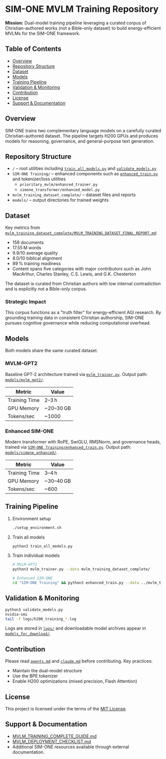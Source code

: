 # SIM-ONE MVLM Training Repository

**Mission:** Dual-model training pipeline leveraging a curated corpus of Christian-authored works (not a Bible-only dataset) to build energy-efficient MVLMs for the SIM-ONE framework.

## Table of Contents
- [Overview](#overview)
- [Repository Structure](#repository-structure)
- [Dataset](#dataset)
- [Models](#models)
- [Training Pipeline](#training-pipeline)
- [Validation & Monitoring](#validation--monitoring)
- [Contribution](#contribution)
- [License](#license)
- [Support & Documentation](#support--documentation)

## Overview
SIM-ONE trains two complementary language models on a carefully curated Christian-authored dataset. The pipeline targets H200 GPUs and produces models for reasoning, governance, and general-purpose text generation.

## Repository Structure
- `/` – root utilities including [`train_all_models.py`](./train_all_models.py) and [`validate_models.py`](./validate_models.py)
- `SIM-ONE Training/` – enhanced components such as [`enhanced_train.py`](./SIM-ONE%20Training/enhanced_train.py) and tokenizer/loss utilities
  - `prioritary_mvlm/enhanced_trainer.py`
  - `simone_transformer/enhanced_model.py`
- `mvlm_training_dataset_complete/` – dataset files and reports
- `models/` – output directories for trained weights

## Dataset
Key metrics from [`mvlm_training_dataset_complete/MVLM_TRAINING_DATASET_FINAL_REPORT.md`](./mvlm_training_dataset_complete/MVLM_TRAINING_DATASET_FINAL_REPORT.md):
- 158 documents
- 17.55 M words
- 9.9/10 average quality
- 8.0/10 biblical alignment
- 89 % training readiness
- Content spans five categories with major contributors such as John MacArthur, Charles Stanley, C.S. Lewis, and G.K. Chesterton

The dataset is curated from Christian authors with low internal contradiction and is explicitly not a Bible-only corpus.

### Strategic Impact
This corpus functions as a "truth filter" for energy-efficient AGI research. By grounding training data in consistent Christian authorship, SIM-ONE pursues cognitive governance while reducing computational overhead.

## Models
Both models share the same curated dataset.

### MVLM-GPT2
Baseline GPT-2 architecture trained via [`mvlm_trainer.py`](./mvlm_trainer.py). Output path: [`models/mvlm_gpt2/`](./models/mvlm_gpt2/).

| Metric | Value |
| --- | --- |
| Training Time | 2–3 h |
| GPU Memory | ~20–30 GB |
| Tokens/sec | ~1000 |

### Enhanced SIM-ONE
Modern transformer with RoPE, SwiGLU, RMSNorm, and governance heads, trained via [`SIM-ONE Training/enhanced_train.py`](./SIM-ONE%20Training/enhanced_train.py). Output path: [`models/simone_enhanced/`](./models/simone_enhanced/).

| Metric | Value |
| --- | --- |
| Training Time | 3–4 h |
| GPU Memory | ~30–40 GB |
| Tokens/sec | ~600 |

## Training Pipeline
1. Environment setup
   ```bash
   ./setup_environment.sh
   ```
2. Train all models
   ```bash
   python3 train_all_models.py
   ```
3. Train individual models
   ```bash
   # MVLM-GPT2
   python3 mvlm_trainer.py --data mvlm_training_dataset_complete/
   
   # Enhanced SIM-ONE
   cd "SIM-ONE Training" && python3 enhanced_train.py --data ../mvlm_training_dataset_complete/
   ```

## Validation & Monitoring
```bash
python3 validate_models.py
nvidia-smi
tail -f logs/h200_training_*.log
```
Logs are stored in [`logs/`](./logs/) and downloadable model archives appear in [`models_for_download/`](./models_for_download/).

## Contribution
Please read [`agents.md`](./agents.md) and [`claude.md`](./claude.md) before contributing. Key practices:
- Maintain the dual-model structure
- Use the BPE tokenizer
- Enable H200 optimizations (mixed precision, Flash Attention)

## License
This project is licensed under the terms of the [MIT License](./LICENSE).

## Support & Documentation
- [MVLM_TRAINING_COMPLETE_GUIDE.md](./MVLM_TRAINING_COMPLETE_GUIDE.md)
- [MVLM_DEPLOYMENT_CHECKLIST.md](./MVLM_DEPLOYMENT_CHECKLIST.md)
- Additional SIM-ONE resources available through external documentation.

